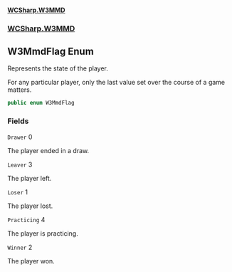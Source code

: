 #### [WCSharp.W3MMD](README.md 'README')
### [WCSharp.W3MMD](WCSharp.W3MMD.md 'WCSharp.W3MMD')

## W3MmdFlag Enum

Represents the state of the player.  
  
For any particular player, only the last value set over the course of a game matters.

```csharp
public enum W3MmdFlag
```
### Fields

<a name='WCSharp.W3MMD.W3MmdFlag.Drawer'></a>

`Drawer` 0

The player ended in a draw.

<a name='WCSharp.W3MMD.W3MmdFlag.Leaver'></a>

`Leaver` 3

The player left.

<a name='WCSharp.W3MMD.W3MmdFlag.Loser'></a>

`Loser` 1

The player lost.

<a name='WCSharp.W3MMD.W3MmdFlag.Practicing'></a>

`Practicing` 4

The player is practicing.

<a name='WCSharp.W3MMD.W3MmdFlag.Winner'></a>

`Winner` 2

The player won.
